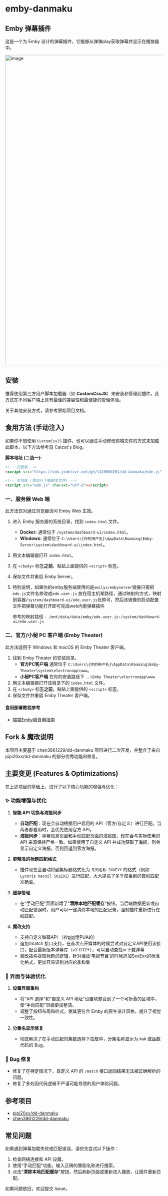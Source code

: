# emby-danmaku

## Emby 弹幕插件

这是一个为 Emby 设计的弹幕插件，它能够从弹弹play获取弹幕并显示在播放器中。

<img width="1847" height="995" alt="image" src="https://github.com/user-attachments/assets/6995d4d2-7bb4-433b-90a1-a3a1921f9a30" />


## 安装

推荐使用第三方用户脚本加载器（如 **CustomCssJS**）来安装和管理此插件。此方式在不同客户端上具有最佳的兼容性和最便捷的管理体验。

关于其他安装方式，请参考原始项目文档。

## 食用方法 (手动注入)

如果你不想使用 `CustomCssJS` 插件，也可以通过手动修改前端文件的方式来加载此脚本。以下方法参考自 Catcat's Blog。

**脚本地址 (二选一):**
```html
<!-- 完整版 -->
<script src="https://cdn.jsdelivr.net/gh/l429609201/dd-danmaku/ede.js" charset="utf-8"></script>

<!-- 本地版 (需自行下载脚本文件) -->
<script src="ede.js" charset="utf-8"></script>
```

### 一、服务器 Web 端

此方法仅对通过浏览器访问 Emby Web 生效。

1.  进入 Emby 服务器的系统目录，找到 `index.html` 文件。
    *   **Docker:** 通常位于 `/system/dashboard-ui/index.html`。
    *   **Windows:** 通常位于 `C:\Users\{你的用户名}\AppData\Roaming\Emby-Server\system\dashboard-ui\index.html`。
2.  用文本编辑器打开 `index.html`。
3.  在 `</body>` 标签**之前**，粘贴上面提供的 `<script>` 标签。
4.  保存文件并重启 Emby Server。
5.  特别说明，如果你的emby服务端使用的是`amilys/embyserver`镜像只需把`ede.js`文件名修改成`ede.user.js`
    放在宿主机某路径，通过映射的方式，映射到容器`/system/dashboard-ui/ede.user.js`处即可，然后该镜像的启动配置文件把弹幕功能打开即可完成web内嵌弹幕插件

    参考的映射路径   `- /mnt/data/data/emby/ede.user.js:/system/dashboard-ui/ede.user.js`

### 二、官方/小秘 PC 客户端 (Emby Theater)

此方法适用于 Windows 和 macOS 的 Emby Theater 客户端。

1.  找到 Emby Theater 的安装目录。
    *   **官方PC客户端** 通常位于 `C:\Users\{你的用户名}\AppData\Roaming\Emby-Theater\system\electronapp\www`。
    *   **小秘PC客户端** 在你的安装路径下  ` ..\Emby Theater\electronapp\www `
2.  用文本编辑器打开该目录下的 `index.html` 文件。
3.  在 `</body>` 标签**之前**，粘贴上面提供的 `<script>` 标签。
4.  保存文件并重启 Emby Theater 客户端。

#### 食用部署教程参考

  - [猫猫Emby服食用指南](https://catcat.blog/catcat-emby.html)

## Fork & 魔改说明

本项目主要基于 chen3861229/dd-danmaku 项目进行二次开发，并整合了来自 pipi20xx/dd-danmaku 的部分优秀功能和修复。

## 主要变更 (Features & Optimizations)

在上述项目的基础上，进行了以下核心功能的增强与优化：

### ✨ 功能增强与优化

1.  **智能 API 切换与海报同步**
    *   **自动匹配**：现在会自动根据用户启用的 API（官方/自定义）进行匹配。当两者都启用时，会优先使用官方 API。
    *   **海报同步**：弹幕信息页面和手动匹配页面的海报图，现在会与实际使用的 API 来源保持严格一致。如果使用了自定义 API 并成功获取了海报，则会显示自定义海报，否则回退到官方海报。

2.  **更精准的标题匹配格式**
    *   插件现在会自动将剧集标题格式化为 `系列名称 SXXEYY` 的格式（例如 `Lycoris Recoil S01E01`）进行匹配，大大提高了多季度番剧的自动匹配准确率。

3.  **缓存管理**
    *   在“手动匹配”页面新增了“**清除本地匹配缓存**”按钮。当后端数据更新或自动匹配错误时，用户可以一键清除本地的匹配记录，强制插件重新进行在线匹配。

4.  **魔改支持**    
    *   支持自定义弹幕API （抄[pipi](https://github.com/pipi20xx)佬PUA的）
    *   追加/match 接口支持，在首次点开媒体的时候尝试对自定义API使用该接口，配合最新版本弹幕库（v2.0.12+），可以自动查找or下载弹幕
    *   魔改插件提取标题的逻辑，针对播放‘电视节目’的时候追加SxxExx的标准化格式，更加容易识别对应的季和集

### 🎨 界面与体验优化

1.  **设置界面重构**
    *   将“API 选择”和“自定义 API 地址”设置项整合到了一个可折叠的区域中，使“手动匹配”页面更加整洁。
    *   调整了按钮布局和样式，使其更符合 Emby 的原生设计风格，提升了视觉一致性。

2.  **分集名显示修复**
    *   彻底解决了在手动匹配的集数选择下拉框中，分集名称显示为 `NaN` 或函数代码的 Bug。

### 🐛 Bug 修复

*   修复了在特定情况下，自定义 API 的 `/match` 接口返回结果无法被正确解析的问题。
*   修复了多处因代码逻辑不严谨可能导致的用户体验问题。

## 参考项目

 - [pipi20xx/dd-danmaku](https://github.com/pipi20xx/dd-danmaku)
 - [chen3861229/dd-danmaku](https://github.com/chen3861229/dd-danmaku)


## 常见问题

如果遇到弹幕加载失败或匹配错误，请优先尝试以下操作：
1.  检查网络连接和 API 设置。
2.  使用“手动匹配”功能，输入正确的番剧名称进行搜索。
3.  点击“**清除本地匹配缓存**”按钮，然后刷新页面或重新进入播放，让插件重新匹配。

如果问题依旧，欢迎提交 Issue。


